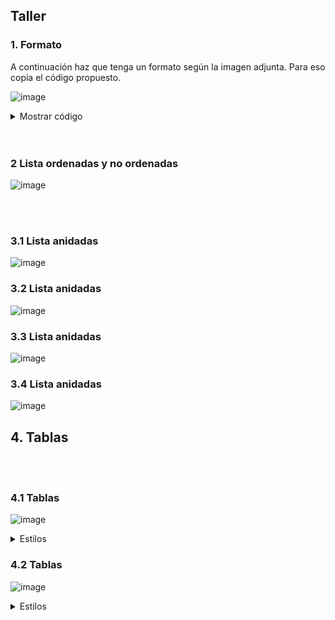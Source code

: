 ## Taller

### 1. Formato

A continuación haz que tenga un formato según la imagen adjunta. Para eso copia el código propuesto. 

![image](https://github.com/crodrigr/diseno-web-avanzado-uts-2023-02/assets/31961588/ab2224ff-8bbe-417d-9708-0f4b523f7cf3)


<details><summary>Mostrar código</summary>

<p>
  
```html
<!DOCTYPE html>
<html>
<head>
	<title>Ejercicio html etiquetas de texto básicas</title>
	<meta charset="utf-8"/>
</head>
<body>

Berners-Lee trabajó en el CERN desde junio hasta diciembre de 1980. Durante ese tiempo, propuso un proyecto basado en el hipertexto para facilitar la forma de compartir y la puesta al día de la información entre investigadores. En este periodo también construyó un programa llamado ENQUIRE que no llegó a ver la luz.1​

Después de dejar el CERN, en 1980, se fue a trabajar a la empresa de John Poole Image Computer Systems Ltd., pero regresó al CERN otra vez en 1984.

En 1989, el CERN era el nodo de Internet más grande de Europa y Berners-Lee vio la oportunidad de unir Internet y el hipertexto (HTTP y HTML), de lo que surgiría la World Wide Web. Desarrolló su primera propuesta de la Web el 12 de marzo de 1989,2​ pero no tuvo mucho eco, por lo que en 1990 y con la ayuda de Robert Cailliau, hicieron una revisión que fue aceptada por su gerente, Mike Sendall. Usó ideas similares a las que había usado en el sistema Enquire, para crear la World Wide Web, para esto diseñó y construyó el primer navegador (llamado WorldWideWeb y desarrollado con NEXTSTEP) y el primer servidor Web al que llamó httpd (HyperText Transfer Protocol daemon).

El primer servidor Web se encontraba en el CERN y fue puesto en línea el 6 de agosto de 1991. Esto proporcionó una explicación sobre lo que era el World Wide Web, cómo uno podría tener un navegador y cómo establecer un servidor Web. Este fue también el primer directorio Web del mundo, ya que Berners-Lee mantuvo una lista de otros sitios Web aparte del suyo. Debido a que tanto el software del servidor como del cliente fue liberado de forma gratuita desde el CERN, el corazón de Internet Europeo en esa época, su difusión fue muy rápida. El número de servidores Web pasó de veintiséis en 1992 a doscientos en octubre de 1995 lo que refleja cual fue la velocidad de la difusión de internet.

En 1994 entró en el Laboratorio de Ciencias de la Computación e Inteligencia Artificial del Massachusetts Institute of Technology. Se trasladó a EE. UU. y puso en marcha el W3C, que dirige actualmente. El W3C es un organismo internacional de estandarización de tecnologías Web dirigido conjuntamente por el Instituto Tecnológico de Massachusetts, el ERCIM francés y la Universidad de Keiō en Japón. Este organismo decidió que todos sus estándares fuesen libres, es decir, que los pudiese utilizar todo el mundo libremente sin coste alguno, lo que sin lugar a dudas fue una de las grandes razones para que la Web haya llegado a tener la importancia que tiene hoy en día.

En su libro Tejiendo la red, publicado en 1999, Berners-Lee explica por qué la tecnología web es libre y gratis. Se considera al mismo tiempo el inventor y el protector de la web.

</body>
</html>

```
</p>
</details> 

<br>
<br>

### 2 Lista ordenadas y no ordenadas


![image](https://github.com/crodrigr/diseno-web-avanzado-uts-2023-02/assets/31961588/a2786c4f-31a3-4e40-82d3-61c4651566e7)

<br>
<br>

### 3.1 Lista anidadas

![image](https://github.com/crodrigr/diseno-web-avanzado-uts-2023-02/assets/31961588/7896ed9e-90b6-495d-97b0-bd9392a062d9)

### 3.2 Lista anidadas

![image](https://github.com/crodrigr/diseno-web-avanzado-uts-2023-02/assets/31961588/a8b2ae96-35b1-4393-abb5-626c17ffa417)

### 3.3 Lista anidadas

![image](https://github.com/crodrigr/diseno-web-avanzado-uts-2023-02/assets/31961588/f9af4d3c-5ebc-47d9-81a8-9d7a2832ce15)

### 3.4 Lista anidadas

![image](https://github.com/crodrigr/diseno-web-avanzado-uts-2023-02/assets/31961588/7aeaad6d-f511-48f0-9c93-83ac0d3847c8)

## 4. Tablas

<br>
<br>

### 4.1 Tablas

![image](https://github.com/crodrigr/diseno-web-avanzado-uts-2023-02/assets/31961588/417035d2-2001-47a7-a7aa-6a4ecd5c6cd2)

<details><summary>Estilos</summary>

<p>

```html
<style>
        
        table{
            border-collapse: collapse;
        }
        
        td{
            border:1px solid #000;
            padding:25px;
            background-color:#ccc;
        }
        
</style>

```

</p>
</details> 

### 4.2 Tablas

![image](https://github.com/crodrigr/diseno-web-avanzado-uts-2023-02/assets/31961588/2e6a37c1-f09b-4d6d-9fb5-9b7cb4565b6f)

<details><summary>Estilos</summary>

<p>

```html
<!DOCTYPE html>
<html>
<head>
	<title>Ejercicio tablas html</title>
	<meta charset="utf-8"/>
	<meta name="author" content="francesc ricart"/>
	<style>
		table{
			border-collapse:collapse;
			caption-side: bottom;
		}
		caption{
			font-weight:bold;
			margin-top:16px;
		}
		th,td{padding:5px 10px;}
		td,th{border:1px solid #1c1c1c;text-align:center;}

	</style>
</head>
<body>

<!-- puedes copiar y pegar todo el código en sublime o brackets para resolver el ejercicio -->

</body>
</html>

```

</p>
</details> 
